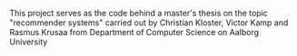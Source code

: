 This project serves as the code behind a master's thesis on the topic "recommender systems" carried out by Christian Kloster, Victor Kamp and Rasmus Krusaa from Department of Computer Science on Aalborg University